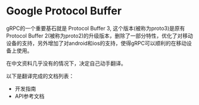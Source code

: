 Google Protocol Buffer
===============

gRPC的一个重要基石就是 Protocol Buffer 3, 这个版本(被称为proto3)是原有Protocol Buffer 2(被称为proto2)的升级版本，删除了一部分特性，优化了对移动设备的支持，另外增加了对android和ios的支持，使得gRPC可以顺利的在移动设备上使用。

在中文资料几乎没有的情况下，决定自己动手翻译。

以下是翻译完成的文档列表：

- 开发指南
- API参考文档